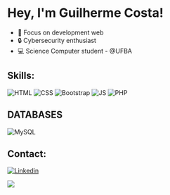# Hey, I'm Guilherme Costa!

* 👾 Focus on development web
* 🔒 Cybersecurity enthusiast
* 💻 Science Computer student - @UFBA
## Skills:
![HTML](https://img.shields.io/badge/HTML5-E34F26?style=for-the-badge&logo=html5&logoColor=white)
![CSS](https://img.shields.io/badge/CSS3-1572B6?style=for-the-badge&logo=css3&logoColor=white)
![Bootstrap](https://img.shields.io/badge/Bootstrap-563D7C?style=for-the-badge&logo=bootstrap&logoColor=white)
![JS](https://img.shields.io/badge/JavaScript-323330?style=for-the-badge&logo=javascript&logoColor=F7DF1E)
![PHP](https://img.shields.io/badge/PHP-777BB4?style=for-the-badge&logo=php&logoColor=white)

## DATABASES
![MySQL](https://img.shields.io/badge/MySQL-00000F?style=for-the-badge&logo=mysql&logoColor=white)

## Contact:

[![Linkedin](https://img.shields.io/badge/LinkedIn-0077B5?style=for-the-badge&logo=linkedin&logoColor=white)](https://www.linkedin.com/in/guilherme-lopes-4277391b1/)

<img style="width=100px;" src="http://s2.glbimg.com/FRyrYDBiOhDglCRobjP2Nxvg0Po=/e.glbimg.com/og/ed/f/original/2017/01/12/van-gogh.gif"> <img/> 

